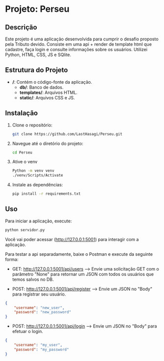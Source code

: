 # Projeto: Perseu

## Descrição
Este projeto é uma aplicação desenvolvida para cumprir o desafio proposto pela Tributo devido. 
Consiste em uma api + render de template html que cadastre, faça login e consulte informações sobre os usuários. 
Utilizei Python, HTML, CSS, JS e SQlite.

## Estrutura do Projeto
- **/**: Contém o código-fonte da aplicação.
    - **db/**: Banco de dados.
    - **templates/**: Arquivos HTML.
    - **static/**: Arquivos CSS e JS.

## Instalação
1. Clone o repositório:
     ```sh
     git clone https://github.com/LastHasagi/Perseu.git
     ```
2. Navegue até o diretório do projeto:
     ```sh
     cd Perseu
     ```
3. Ative o venv
    ```sh
    Python -m venv venv
    ./venv/Scripts/Activate
    ```
4. Instale as dependências:
     ```sh
     pip install -r requirements.txt
     ```

## Uso
Para iniciar a aplicação, execute:
```sh
python servidor.py
```
Você vai poder acessar (http://127.0.0.1:5001) para interagir com a aplicação. 

Para testar a api separadamente, baixe o Postman e execute da seguinte forma:

- GET: http://127.0.0.1:5001/api/users --> Envie uma solicitação GET com o parâmetro "None" para retornar um JSON com todos os usuários que temos salvos no DB.

- POST: http://127.0.0.1:5001/api/register --> Envie um JSON no "Body" para registrar seu usuário.
```json
{
    "username": "new_user",
    "password": "new_password"
}
```

- POST: http://127.0.0.1:5001/api/login --> Envie um JSON no "Body" para efetuar o login.
```json
{
    "username": "my_user",
    "password": "my_password"
}
```